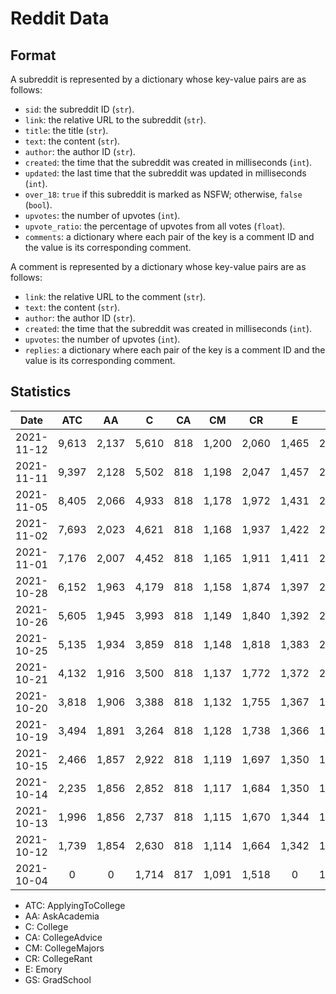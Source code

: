 # Reddit Data

## Format

A subreddit is represented by a dictionary whose key-value pairs are as follows:

* `sid`: the subreddit ID (`str`).
* `link`: the relative URL to the subreddit (`str`).
* `title`: the title (`str`).
* `text`: the content (`str`).
* `author`: the author ID (`str`).
* `created`: the time that the subreddit was created in milliseconds (`int`).
* `updated`: the last time that the subreddit was updated in milliseconds (`int`).
* `over_18`: `true` if this subreddit is marked as NSFW; otherwise, `false` (`bool`).
* `upvotes`: the number of upvotes (`int`).
* `upvote_ratio`: the percentage of upvotes from all votes (`float`).
* `comments`: a dictionary where each pair of the key is a comment ID and the value is its corresponding comment.

A comment is represented by a dictionary whose key-value pairs are as follows:

* `link`: the relative URL to the comment (`str`).
* `text`: the content (`str`).
* `author`: the author ID (`str`).
* `created`: the time that the subreddit was created in milliseconds (`int`).
* `upvotes`: the number of upvotes (`int`).
* `replies`: a dictionary where each pair of the key is a comment ID and the value is its corresponding comment.

## Statistics

| Date       | ATC   | AA    | C       | CA   | CM    | CR    | E     | GS    |  Total |
|:----------:|:-----:|:-----:|:-------:|:----:|:-----:|:-----:|:-----:|:-----:|:------:|
| 2021-11-12 | 9,613 | 2,137 |   5,610 |  818 | 1,200 | 2,060 | 1,465 | 2,618 | 25,521
| 2021-11-11 | 9,397 | 2,128 |   5,502 |  818 | 1,198 | 2,047 | 1,457 | 2,585 | 25,132 |
| 2021-11-05 | 8,405 | 2,066 |   4,933 |  818 | 1,178 | 1,972 | 1,431 | 2,425 | 23,228 |
| 2021-11-02 | 7,693 | 2,023 |   4,621 |  818 | 1,168 | 1,937 | 1,422 | 2,339 | 22,021 |
| 2021-11-01 | 7,176 | 2,007 |   4,452 |  818 | 1,165 | 1,911 | 1,411 | 2,296 | 21,236 |
| 2021-10-28 | 6,152 | 1,963 |   4,179 |  818 | 1,158 | 1,874 | 1,397 | 2,221 | 19,762 |
| 2021-10-26 | 5,605 | 1,945 |   3,993 |  818 | 1,149 | 1,840 | 1,392 | 2,169 | 18,911 |
| 2021-10-25 | 5,135 | 1,934 |   3,859 |  818 | 1,148 | 1,818 | 1,383 | 2,136 | 18,231 |
| 2021-10-21 | 4,132 | 1,916 |   3,500 |  818 | 1,137 | 1,772 | 1,372 | 2,031 | 16,678 |
| 2021-10-20 | 3,818 | 1,906 |   3,388 |  818 | 1,132 | 1,755 | 1,367 | 1,992 | 16,176 |
| 2021-10-19 | 3,494 | 1,891 |   3,264 |  818 | 1,128 | 1,738 | 1,366 | 1,955 | 15,654 |
| 2021-10-15 | 2,466 | 1,857 |   2,922 |  818 | 1,119 | 1,697 | 1,350 | 1,842 | 14,073 |
| 2021-10-14 | 2,235 | 1,856 |   2,852 |  818 | 1,117 | 1,684 | 1,350 | 1,817 | 13,729 |
| 2021-10-13 | 1,996 | 1,856 |   2,737 |  818 | 1,115 | 1,670 | 1,344 | 1,790 | 13,326 |
| 2021-10-12 | 1,739 | 1,854 |   2,630 |  818 | 1,114 | 1,664 | 1,342 | 1,768 | 12,929 |
| 2021-10-04 |     0 |     0 |   1,714 |  817 | 1,091 | 1,518 |     0 | 1,418 |  6,558 |

* ATC: ApplyingToCollege
* AA: AskAcademia
* C: College
* CA: CollegeAdvice
* CM: CollegeMajors
* CR: CollegeRant
* E: Emory
* GS: GradSchool
